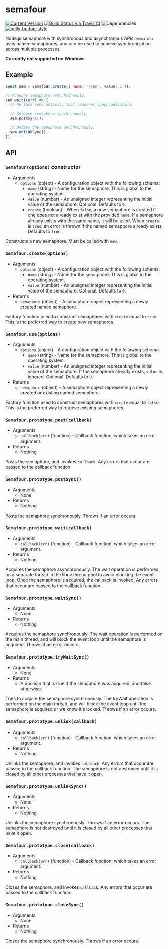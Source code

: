 # semafour

[![Current Version](https://img.shields.io/npm/v/semafour.svg)](https://www.npmjs.org/package/semafour)
[![Build Status via Travis CI](https://travis-ci.org/cjihrig/semafour.svg?branch=master)](https://travis-ci.org/cjihrig/semafour)
![Dependencies](http://img.shields.io/david/cjihrig/semafour.svg)
[![belly-button-style](https://img.shields.io/badge/eslint-bellybutton-4B32C3.svg)](https://github.com/cjihrig/belly-button)


Node.js semaphore with synchronous and asynchronous APIs. `semafour` uses named semaphores, and can be used to achieve synchronization across multiple processes.

**Currently not supported on Windows.**

## Example

```javascript
const sem = Semafour.create({ name: '/sem', value: 1 });

// Acquire semaphore asynchronously.
sem.wait((err) => {
  // Perform some activity that requires synchronization.

  // Release semaphore synchronously.
  sem.postSync();

  // Delete the semaphore synchronously.
  sem.unlinkSync();
});
```

## API

### `Semafour(options)` constructor

  - Arguments
    - `options` (object) - A configuration object with the following schema:
      - `name` (string) - Name for the semaphore. This is global to the operating system.
      - `value` (number) - An unsigned integer representing the initial value of the semaphore. Optional. Defaults to `0`.
      - `create` (boolean) - When `false`, a new semaphore is created if one does not already exist with the provided `name`. If a semaphore already exists with the same name, it will be used. When `create` is `true`, an error is thrown if the named semaphore already exists. Defaults to `true`.

Constructs a new semaphore. Must be called with `new`.

### `Semafour.create(options)`

  - Arguments
    - `options` (object) - A configuration object with the following schema:
      - `name` (string) - Name for the semaphore. This is global to the operating system.
      - `value` (number) - An unsigned integer representing the initial value of the semaphore. Optional. Defaults to `0`.
  - Returns
    - `semaphore` (object) - A semaphore object representing a newly created named semaphore.

Factory function used to construct semaphores with `create` equal to `true`. This is the preferred way to create new semaphores.

### `Semafour.use(options)`

  - Arguments
    - `options` (object) - A configuration object with the following schema:
      - `name` (string) - Name for the semaphore. This is global to the operating system.
      - `value` (number) - An unsigned integer representing the initial value of the semaphore. If the semaphore already exists, `value` is ignored. Optional. Defaults to `0`.
  - Returns
    - `semaphore` (object) - A semaphore object representing a newly created or existing named semaphore.

Factory function used to construct semaphores with `create` equal to `false`. This is the preferred way to retrieve existing semaphores.

### `Semafour.prototype.post(callback)`

  - Arguments
    - `callback(err)` (function) - Callback function, which takes an error argument.
  - Returns
    - Nothing

Posts the semaphore, and invokes `callback`. Any errors that occur are passed to the callback function.

### `Semafour.prototype.postSync()`

  - Arguments
    - None
  - Returns
    - Nothing

Posts the semaphore synchronously. Throws if an error occurs.

### `Semafour.prototype.wait(callback)`

  - Arguments
    - `callback(err)` (function) - Callback function, which takes an error argument.
  - Returns
    - Nothing

Acquires the semaphore asynchronously. The wait operation is performed on a separate thread in the libuv thread pool to avoid blocking the event loop. Once the semaphore is acquired, the callback is invoked. Any errors that occur are passed to the callback function.

### `Semafour.prototype.waitSync()`

  - Arguments
    - None
  - Returns
    - Nothing

Acquires the semaphore synchronously. The wait operation is performed on the main thread, and will block the event loop until the semaphore is acquired. Throws if an error occurs.

### `Semafour.prototype.tryWaitSync()`

  - Arguments
    - None
  - Returns
    - A boolean that is true if the semaphore was acquired, and false otherwise.

Tries to acquire the semaphore synchronously. The tryWait operation is performed on the main thread, and will block the event loop until the semaphore is acquired or we know it's locked. Throws if an error occurs.

### `Semafour.prototype.unlink(callback)`

  - Arguments
    - `callback(err)` (function) - Callback function, which takes an error argument.
  - Returns
    - Nothing

Unlinks the semaphore, and invokes `callback`. Any errors that occur are passed to the callback function. The semaphore is not destroyed until it is closed by all other processes that have it open.

### `Semafour.prototype.unlinkSync()`

  - Arguments
    - None
  - Returns
    - Nothing

Unlinks the semaphore synchronously. Throws if an error occurs. The semaphore is not destroyed until it is closed by all other processes that have it open.

### `Semafour.prototype.close(callback)`

  - Arguments
    - `callback(err)` (function) - Callback function, which takes an error argument.
  - Returns
    - Nothing

Closes the semaphore, and invokes `callback`. Any errors that occur are passed to the callback function.

### `Semafour.prototype.closeSync()`

  - Arguments
    - None
  - Returns
    - Nothing

Closes the semaphore synchronously. Throws if an error occurs.
